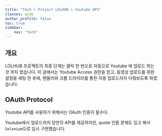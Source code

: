 ```yaml
---
title: "Tech > Project LOLHUB > Youtube API"
classes: wide
author_profile: false
toc: true
sidebar:
    nav: "tech"
---
```


## 개요

LOLHUB 프로젝트의 최종 단계는 클릭 한 번으로 자동으로 Youtube <span><i class="fa fa-youtube"></i></span>에 업로드 하는 것 까지 였습니다. 이 글에서는 Youtube Access 권한을 얻고, 동영상 업로드를 위한 설정을 세팅 한 후에, 핸들러와 크롬 드라이브를 통한 자동 업로드까지 다뤄보도록 하겠습니다.

## OAuth Protocol
 
Youtube API를 사용하기 위해서는 OAuth 인증이 필수다.

Youtube에서 업로드까지 당연히 API를 제공하지만, quote 인증 문제도 있고 해서 `Selenium`으로 임시 구현했습니다.


